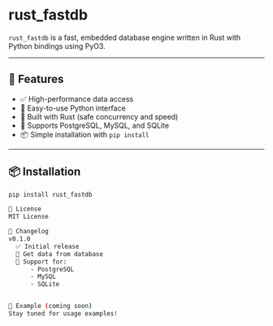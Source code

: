 # rust_fastdb

`rust_fastdb` is a fast, embedded database engine written in Rust with Python bindings using PyO3.

---

## 🚀 Features

- ✅ High-performance data access
- 🐍 Easy-to-use Python interface
- 🦀 Built with Rust (safe concurrency and speed)
- 💾 Supports PostgreSQL, MySQL, and SQLite
- 📦 Simple installation with `pip install`

---

## 📦 Installation

```bash
pip install rust_fastdb

📄 License
MIT License

📝 Changelog
v0.1.0
  ✅ Initial release
  🔄 Get data from database
  💽 Support for:
      - PostgreSQL
      - MySQL
      - SQLite


🧪 Example (coming soon)
Stay tuned for usage examples!